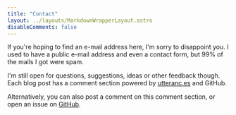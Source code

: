 ```yaml
---
title: "Contact"
layout: ../layouts/MarkdownWrapperLayout.astro
disableComments: false
---
```


If you're hoping to find an e-mail address here, I'm sorry to disappoint you.
I used to have a public e-mail address and even a contact form, but 99% of the mails I got were spam.

I'm still open for questions, suggestions, ideas or other feedback though.
Each blog post has a comment section powered by [utteranc.es](https://utteranc.es/) and GitHub.

Alternatively, you can also post a comment on this comment section, or open an issue on [GitHub](https://github.com/g00glen00b/dimitr.im).

